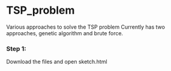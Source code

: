 # TSP_problem
Various approaches to solve the TSP problem
Currently has two approaches, genetic algorithm and  brute force.

### Step 1:

Download the files and open sketch.html
